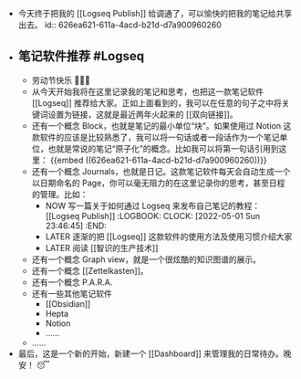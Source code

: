 - 今天终于把我的 [[Logseq Publish]] 给调通了，可以愉快的把我的笔记给共享出去。
  id:: 626ea621-611a-4acd-b21d-d7a900960260
- ## 笔记软件推荐 #Logseq
	- 劳动节快乐 👨🏻‍💻
	- 从今天开始我将在这里记录我的笔记和思考，也把这一款笔记软件 [[Logseq]] 推荐给大家。正如上面看到的，我可以在任意的句子之中将关键词设置为链接，这就是最近两年火起来的 [[双向链接]]。
	- 还有一个概念 Block，也就是笔记的最小单位“块”。如果使用过 Notion 这款软件的应该是比较熟悉了，我可以将一句话或者一段话作为一个笔记单位，也就是常说的笔记“原子化”的概念。比如我可以将第一句话引用到这里： {{embed ((626ea621-611a-4acd-b21d-d7a900960260))}}
	- 还有一个概念 Journals，也就是日记。这款笔记软件每天会自动生成一个以日期命名的 Page，你可以毫无阻力的在这里记录你的思考，甚至日程的管理。比如：
		- NOW 写一篇关于如何通过 Logseq 来发布自己笔记的教程： [[Logseq Publish]]
		  :LOGBOOK:
		  CLOCK: [2022-05-01 Sun 23:46:45]
		  :END:
		- LATER  逐渐的把 [[Logseq]] 这款软件的使用方法及使用习惯介绍大家
		- LATER 阅读 [[智识的生产技术]]
	- 还有一个概念 Graph view，就是一个很炫酷的知识图谱的展示。
	- 还有一个概念 [[Zettelkasten]]。
	- 还有一个概念 P.A.R.A.
	- 还有一些其他笔记软件
		- [[Obsidian]]
		- Hepta
		- Notion
		- ……
	- ……
- 最后，这是一个新的开始，新建一个 [[Dashboard]] 来管理我的日常待办。晚安！ 😴
